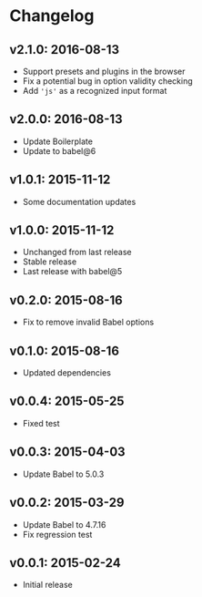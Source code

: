 # Changelog

## v2.1.0: 2016-08-13

- Support presets and plugins in the browser
- Fix a potential bug in option validity checking
- Add `'js'` as a recognized input format

## v2.0.0: 2016-08-13

- Update Boilerplate
- Update to babel@6

## v1.0.1: 2015-11-12

- Some documentation updates

## v1.0.0: 2015-11-12

- Unchanged from last release
- Stable release
- Last release with babel@5

## v0.2.0: 2015-08-16

- Fix to remove invalid Babel options

## v0.1.0: 2015-08-16

- Updated dependencies

## v0.0.4: 2015-05-25

- Fixed test

## v0.0.3: 2015-04-03

- Update Babel to 5.0.3

## v0.0.2: 2015-03-29

- Update Babel to 4.7.16
- Fix regression test

## v0.0.1: 2015-02-24

- Initial release
